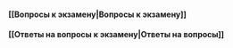 #### [[Вопросы к экзамену|Вопросы к экзамену]]
#### [[Ответы на вопросы к экзамену|Ответы на вопросы]]